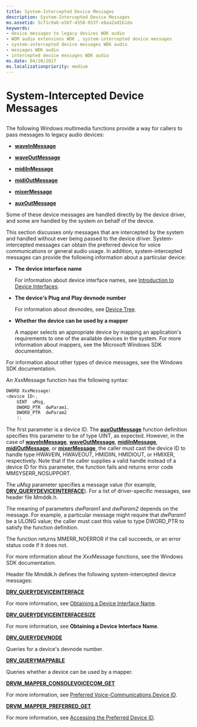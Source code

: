 ```yaml
---
title: System-Intercepted Device Messages
description: System-Intercepted Device Messages
ms.assetid: 5cf1c9a6-e56f-4358-933f-e8aa2ad1b1da
keywords:
- device messages to legacy devices WDK audio
- WDM audio extensions WDK , system-intercepted device messages
- system-intercepted device messages WDK audio
- messages WDK audio
- intercepted device messages WDK audio
ms.date: 04/20/2017
ms.localizationpriority: medium
---
```


# System-Intercepted Device Messages


## <span id="system_intercepted_device_messages"></span><span id="SYSTEM_INTERCEPTED_DEVICE_MESSAGES"></span>


The following Windows multimedia functions provide a way for callers to pass messages to legacy audio devices:

-   [**waveInMessage**](/previous-versions/dd743846(v=vs.85))

-   [**waveOutMessage**](/previous-versions/dd743865(v=vs.85))

-   [**midiInMessage**](/previous-versions/dd798457(v=vs.85))

-   [**midiOutMessage**](/previous-versions/dd798475(v=vs.85))

-   [**mixerMessage**](/previous-versions/dd757307(v=vs.85))

-   [**auxOutMessage**](/previous-versions/dd756716(v=vs.85))

Some of these device messages are handled directly by the device driver, and some are handled by the system on behalf of the device.

This section discusses only messages that are intercepted by the system and handled without ever being passed to the device driver. System-intercepted messages can obtain the preferred device for voice communications or general audio usage. In addition, system-intercepted messages can provide the following information about a particular device:

-   **The device interface name**

    For information about device interface names, see [Introduction to Device Interfaces](../install/overview-of-device-interface-classes.md).

-   **The device's Plug and Play devnode number**

    For information about devnodes, see [Device Tree](../kernel/device-tree.md).

-   **Whether the device can be used by a mapper**

    A mapper selects an appropriate device by mapping an application's requirements to one of the available devices in the system. For more information about mappers, see the Microsoft Windows SDK documentation.

For information about other types of device messages, see the Windows SDK documentation.

An *Xxx*Message function has the following syntax:

```cpp
DWORD XxxMessage(
<device ID>,
    UINT  uMsg,
    DWORD_PTR  dwParam1,
    DWORD_PTR  dwParam2
    );
```

The first parameter is a device ID. The [**auxOutMessage**](/previous-versions/dd756716(v=vs.85)) function definition specifies this parameter to be of type UINT, as expected. However, in the case of [**waveInMessage**](/previous-versions/dd743846(v=vs.85)), [**waveOutMessage**](/previous-versions/dd743865(v=vs.85)), [**midiInMessage**](/previous-versions/dd798457(v=vs.85)), [**midiOutMessage**](/previous-versions/dd798475(v=vs.85)), or [**mixerMessage**](/previous-versions/dd757307(v=vs.85)), the caller must cast the device ID to handle type HWAVEIN, HWAVEOUT, HMIDIIN, HMIDIOUT, or HMIXER, respectively. Note that if the caller supplies a valid handle instead of a device ID for this parameter, the function fails and returns error code MMSYSERR\_NOSUPPORT.

The *uMsg* parameter specifies a message value (for example, [**DRV\_QUERYDEVICEINTERFACE**](/previous-versions/windows/hardware/drivers/ff536363(v=vs.85))). For a list of driver-specific messages, see header file Mmddk.h.

The meaning of parameters *dwParam1* and *dwParam2* depends on the message. For example, a particular message might require that *dwParam1* be a ULONG value; the caller must cast this value to type DWORD\_PTR to satisfy the function definition.

The function returns MMERR\_NOERROR if the call succeeds, or an error status code if it does not.

For more information about the *Xxx*Message functions, see the Windows SDK documentation.

Header file Mmddk.h defines the following system-intercepted device messages:

[**DRV\_QUERYDEVICEINTERFACE**](/previous-versions/windows/hardware/drivers/ff536363(v=vs.85))

For more information, see [Obtaining a Device Interface Name](obtaining-a-device-interface-name.md).

[**DRV\_QUERYDEVICEINTERFACESIZE**](/previous-versions/windows/hardware/drivers/ff536364(v=vs.85))

For more information, see **Obtaining a Device Interface Name**.

[**DRV\_QUERYDEVNODE**](/previous-versions/windows/hardware/drivers/ff536365(v=vs.85))

Queries for a device's devnode number.

[**DRV\_QUERYMAPPABLE**](/previous-versions/windows/hardware/drivers/ff536366(v=vs.85))

Queries whether a device can be used by a mapper.

[**DRVM\_MAPPER\_CONSOLEVOICECOM\_GET**](/previous-versions/windows/hardware/drivers/ff536361(v=vs.85))

For more information, see [Preferred Voice-Communications Device ID](preferred-voice-communications-device-id.md).

[**DRVM\_MAPPER\_PREFERRED\_GET**](/previous-versions/windows/hardware/drivers/ff536362(v=vs.85))

For more information, see [Accessing the Preferred Device ID](accessing-the-preferred-device-id.md).

 

